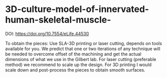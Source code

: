 # 3D-culture-model-of-innervated-human-skeletal-muscle-
DOI: https://doi.org/10.7554/eLife.44530


To obtain the pieces:
Use SLA-3D printing or laser cutting, depends on tools available for you. We predict that one or two iterations of any technique will be needed to overcome offset of the machining and get the actual dimensions of what we use in the Gilbert lab.  For laser cutting (preferable method) we recommend to scale up the design. For 3D printing I would scale down and post-process the pieces to obtain smooth surfaces.
